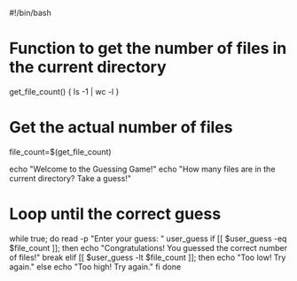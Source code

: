 #!/bin/bash

# Function to get the number of files in the current directory
get_file_count() {
    ls -1 | wc -l
}

# Get the actual number of files
file_count=$(get_file_count)

echo "Welcome to the Guessing Game!"
echo "How many files are in the current directory? Take a guess!"

# Loop until the correct guess
while true; do
    read -p "Enter your guess: " user_guess
    if [[ $user_guess -eq $file_count ]]; then
        echo "Congratulations! You guessed the correct number of files!"
        break
    elif [[ $user_guess -lt $file_count ]]; then
        echo "Too low! Try again."
    else
        echo "Too high! Try again."
    fi
done
